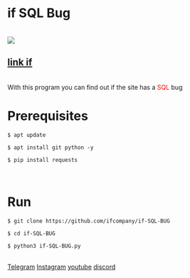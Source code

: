 <h1>if SQL Bug</h1>
<br />
<img src="logp.gif"/>
<br />
<h2><a href="https://ifcompany.ir/">link if</a></h2>
<br />
    With this program you can find out if the site has a <span style="color:red;">SQL</span> bug
<br />
<h1>Prerequisites</h1>
<pre>
<code>$ apt update <br />
$ apt install git python -y <br />
$ pip install requests</code>
</pre>
<br />
<h1>Run</h1>
<pre>
<code>$ git clone https://github.com/ifcompany/if-SQL-BUG <br />
$ cd if-SQL-BUG <br />
$ python3 if-SQL-BUG.py</code>
</pre>
<br />
<a href="https://t.me/Thelinkif">Telegram</a>
<a href="https://instagram.com/ifcompany.ir">Instagram</a>
<a href="https://www.youtube.com/channel/UCjc1xeBMu-mqXPSFSrzLEsg">youtube</a>
<a href="https://discord.gg/jdurtWw">discord</a>
